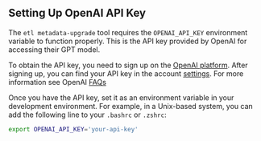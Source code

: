 
## Setting Up OpenAI API Key

The `etl metadata-upgrade` tool requires the `OPENAI_API_KEY` environment variable to function properly. This is the API key provided by OpenAI for accessing their GPT model.

To obtain the API key, you need to sign up on the [OpenAI platform](https://openai.com). After signing up, you can find your API key in the account [settings](https://platform.openai.com/api-keys). For more information see OpenAI [FAQs](https://help.openai.com/en/articles/4936850-where-do-i-find-my-api-key)

Once you have the API key, set it as an environment variable in your development environment. For example, in a Unix-based system, you can add the following line to your `.bashrc` or `.zshrc`:

```bash
export OPENAI_API_KEY='your-api-key'
```
